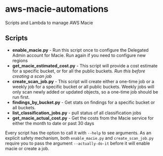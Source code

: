 # aws-macie-automations
Scripts and Lambda to manage AWS Macie


## Scripts

* **enable_macie.py** - Run this script once to configure the Delegated Admin account for Macie. Run again if you need to configure new regions
* **get_macie_estimated_cost.py** - This script will provide a cost estimate for a specific bucket, or for all the public buckets. *Run this before creating a scan job*
* **create_scan_job.py** - This script will create either a one-time job or a weekly job for a specific bucket or all public buckets. Weekly jobs will only scan newly added or updated objects, so a one-time job should be run first.
* **findings_by_bucket.py** - Get stats on findings for a specific bucket or all buckets.
* **list_classification_jobs.py** - pull status of all classification jobs
* **get_macie_actual_cost.py** - Get the costs from the Macie service for either the month to date or past 30 days


Every script has the option to call it with `--help` to see arguments. As an explicit safety mechanism, both `enable_macie.py` and `create_scan_job.py` require you to pass the argument `--actually-do-it` before it will enable macie or create a job.